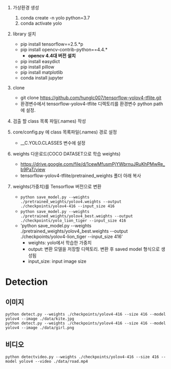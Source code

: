 1. 가상환경 생성
	1. conda create -n yolo python=3.7
	1. conda activate yolo
1. library 설치
    
	- pip install tensorflow==2.5.*p
	- pip install opencv-contrib-python==4.4.*
        - **opencv 4.4대 버전 설치**
	- pip install easydict
	- pip install pillow
	- pip install matplotlib
	- conda install jupyter
1. clone
	- git clone https://github.com/hunglc007/tensorflow-yolov4-tflite.git
	- 환경변수에서 tensorflow-yolov4-tflite 디렉토리를 환경변수 python path에 설정.
1. 검출 할 class 목록 파일(.names) 작성
1. core/config.py 에 class 목록파일(.names) 경로 설정
    - __C.YOLO.CLASSES 변수에 설정
1. weights 다운로드(COCO DATASET으로 학습  weights)
	- https://drive.google.com/file/d/1cewMfusmPjYWbrnuJRuKhPMwRe_b9PaT/view
	- tensorflow-yolov4-tflite/pretrained_weights 폴더 아래 복사
1. weights(가중치)를 Tensorflow 버전으로 변환	
	- `python save_model.py --weights ./pretrained_weights/yolov4.weights --output ./checkpoints/yolov4-416 --input_size 416`
	- `python save_model.py --weights ./pretrained_weights/yolov4_best.weights --output ./checkpoints/yolo_lion_tiger --input_size 416`
	- 'python save_model.py --weights ./pretrained_weights/yolov4_best.weights --output ./checkpoints/yolov4-lion_tiger --input_size 416'
        - weights: yolo에서 학습한 가중치
        - output: 변환 모델을 저장할 디렉토리. 변환 후 saved model 형식으로 생성됨
        - input_size: input image size

# Detection

## 이미지
```
python detect.py --weights ./checkpoints/yolov4-416 --size 416 --model yolov4 --image ./data/kite.jpg
python detect.py --weights ./checkpoints/yolov4-416 --size 416 --model yolov4 --image ./data/girl.png
```

## 비디오

```
python detectvideo.py --weights ./checkpoints/yolov4-416 --size 416 --model yolov4 --video ./data/road.mp4
```

